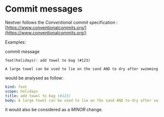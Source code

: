 # Commit messages

Nextver follows the *Conventional commit* specification : [https://www.conventionalcommits.org/](https://www.conventionalcommits.org/)

Examples:

commit message
```
feat(holidays): add towel to bag (#123)

A large towel can be used to lie on the sand AND to dry after swimming
```

would be analysed as follow:
```yaml
kind: feat
scope: holidays
title: add towel to bag (#123)
body: A large towel can be used to lie on the sand AND to dry after swimming

```

it would also be considered as a *MINOR* change.
